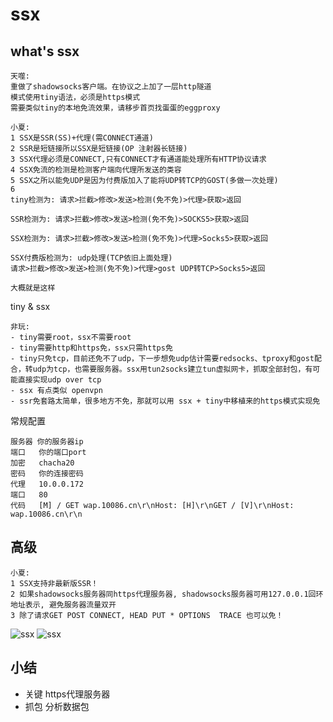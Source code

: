 ssx
==

what's ssx
--
```
天噬:
重做了shadowsocks客户端。在协议之上加了一层http隧道
模式使用tiny语法，必须是https模式
需要类似tiny的本地免流效果，请移步首页找蛋蛋的eggproxy
```
```
小夏:
1 SSX是SSR(SS)+代理(需CONNECT通道)
2 SSR是短链接所以SSX是短链接(OP 注射器长链接)
3 SSX代理必须是CONNECT,只有CONNECT才有通道能处理所有HTTP协议请求
4 SSX免流的检测是检测客户端向代理所发送的类容
5 SSX之所以能免UDP是因为付费版加入了能将UDP转TCP的GOST(多做一次处理)
6
tiny检测为: 请求>拦截>修改>发送>检测(免不免)>代理>获取>返回

SSR检测为: 请求>拦截>修改>发送>检测(免不免)>SOCKS5>获取>返回

SSX检测为: 请求>拦截>修改>发送>检测(免不免)>代理>Socks5>获取>返回

SSX付费版检测为: udp处理(TCP依旧上面处理)
请求>拦截>修改>发送>检测(免不免)>代理>gost UDP转TCP>Socks5>返回

大概就是这样
```
tiny & ssx
```
非玩:
- tiny需要root，ssx不需要root
- tiny需要http和https免，ssx只需https免
- tiny只免tcp，目前还免不了udp，下一步想免udp估计需要redsocks、tproxy和gost配合，转udp为tcp，也需要服务器。ssx用tun2socks建立tun虚拟网卡，抓取全部封包，有可能直接实现udp over tcp
- ssx 有点类似 openvpn
- ssr免套路太简单，很多地方不免，那就可以用 ssx + tiny中移植来的https模式实现免
```
常规配置
```
服务器 你的服务器ip
端口   你的端口port
加密   chacha20
密码   你的连接密码
代理   10.0.0.172
端口   80
代码   [M] / GET wap.10086.cn\r\nHost: [H]\r\nGET / [V]\r\nHost: wap.10086.cn\r\n
```
高级
--
```
小夏:
1 SSX支持非最新版SSR！
2 如果shadowsocks服务器同https代理服务器, shadowsocks服务器可用127.0.0.1回环地址表示, 避免服务器流量双开
3 除了请求GET POST CONNECT, HEAD PUT * OPTIONS  TRACE 也可以免！
```
![ssx](http://cdn-x-c.momentcdn.net/58f8974c2bf9484f120000a0/0.43.0.0.0/yaohuo.me/bbs/upload/1000/2017/05/09/26173_2017180-309f711d3cbf488.jpg.CM_WP.webp)
![ssx](http://cdn-x-c.momentcdn.net/58f8974c2bf9484f120000a0/0.43.0.0.0/yaohuo.me/bbs/upload/1000/2017/05/09/26173_2017181-58142fa45737142c.jpg.CM_WP.webp)

小结
--
- 关键 https代理服务器
- 抓包 分析数据包
